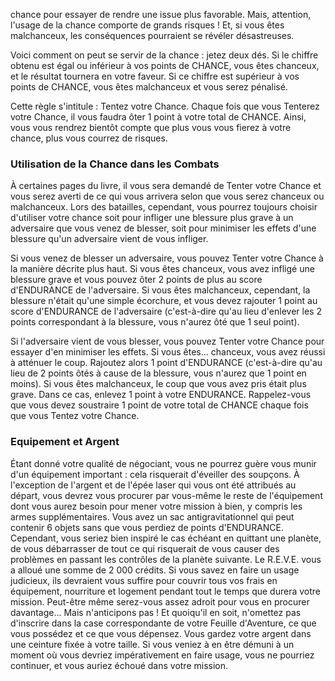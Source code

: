 chance pour essayer de rendre une issue plus favorable. Mais, attention, l'usage de la chance comporte de grands risques ! Et, si vous êtes malchanceux, les conséquences pourraient se révéler désastreuses.

Voici comment on peut se servir de la chance : jetez deux dés. Si le chiffre obtenu est égal ou inférieur à vos points de CHANCE, vous êtes chanceux, et le résultat tournera en votre faveur. Si ce chiffre est supérieur à vos points de CHANCE, vous êtes malchanceux et vous serez pénalisé.

Cette règle s'intitule : Tentez votre Chance. Chaque fois que vous Tenterez votre Chance, il vous faudra ôter 1 point à votre total de CHANCE. Ainsi, vous vous rendrez bientôt compte que plus vous vous fierez à votre chance, plus vous courrez de risques.

### Utilisation de la Chance dans les Combats

À certaines pages du livre, il vous sera demandé de Tenter votre Chance et vous serez averti de ce qui vous arrivera selon que vous serez chanceux ou malchanceux. Lors des batailles, cependant, vous pourrez toujours choisir d'utiliser votre chance soit pour infliger une blessure plus grave à un adversaire que vous venez de blesser, soit pour minimiser les effets d'une blessure qu'un adversaire vient de vous infliger.

Si vous venez de blesser un adversaire, vous pouvez Tenter votre Chance à la manière décrite plus haut. Si vous êtes chanceux, vous avez infligé une blessure grave et vous pouvez ôter 2 points de plus au score d'ENDURANCE de l'adversaire. Si vous êtes malchanceux, cependant, la blessure n'était qu'une simple écorchure, et vous devez rajouter 1 point au score d'ENDURANCE de l'adversaire (c'est-à-dire qu'au lieu d'enlever les 2 points correspondant à la blessure, vous n'aurez ôté que 1 seul point).

Si l'adversaire vient de vous blesser, vous pouvez Tenter votre Chance pour essayer d'en minimiser les effets. Si vous êtes...
chanceux, vous avez réussi à atténuer le coup. Rajoutez alors 1 point d'ENDURANCE (c'est-à-dire qu'au lieu de 2 points ôtés à cause de la blessure, vous n'aurez que 1 point en moins). Si vous êtes malchanceux, le coup que vous avez pris était plus grave. Dans ce cas, enlevez 1 point à votre ENDURANCE. Rappelez-vous que vous devez soustraire 1 point de votre total de CHANCE chaque fois que vous Tentez votre Chance.

### Equipement et Argent

Étant donné votre qualité de négociant, vous ne pourrez guère vous munir d'un équipement important : cela risquerait d'éveiller des soupçons. À l'exception de l'argent et de l'épée laser qui vous ont été attribués au départ, vous devrez vous procurer par vous-même le reste de l'équipement dont vous aurez besoin pour mener votre mission à bien, y compris les armes supplémentaires. Vous avez un sac antigravitationnel qui peut contenir 6 objets sans que vous perdiez de points d'ENDURANCE. Cependant, vous seriez bien inspiré le cas échéant en quittant une planète, de vous débarrasser de tout ce qui risquerait de vous causer des problèmes en passant les contrôles de la planète suivante. Le R.E.V.E. vous a alloué une somme de 2 000 crédits. Si vous savez en faire un usage judicieux, ils devraient vous suffire pour couvrir tous vos frais en équipement, nourriture et logement pendant tout le temps que durera votre mission. Peut-être même serez-vous assez adroit pour vous en procurer davantage... Mais n'anticipons pas ! Et quoiqu'il en soit, n'omettez pas d'inscrire dans la case correspondante de votre Feuille d'Aventure, ce que vous possédez et ce que vous dépensez. Vous gardez votre argent dans une ceinture fixée à votre taille. Si vous veniez à en être démuni à un moment où vous devriez impérativement en faire usage, vous ne pourriez continuer, et vous auriez échoué dans votre mission.